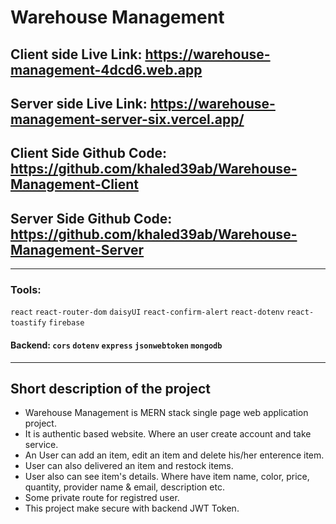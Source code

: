 # Warehouse Management
## Client side Live Link: https://warehouse-management-4dcd6.web.app
## Server side Live Link: https://warehouse-management-server-six.vercel.app/
## Client Side Github Code: https://github.com/khaled39ab/Warehouse-Management-Client
## Server Side Github Code: https://github.com/khaled39ab/Warehouse-Management-Server
***
### Tools:
`react` `react-router-dom` `daisyUI` `react-confirm-alert` `react-dotenv` `react-toastify` `firebase` 
#### Backend: `cors` `dotenv` `express` `jsonwebtoken` `mongodb`
***
## Short description of the project
* Warehouse Management is MERN stack single page web application project.
* It is authentic based website. Where an user create account and take service.
* An User can add an item, edit an item and delete his/her enterence item.
* User can also delivered an item and restock items.
* User also can see item's details. Where have item name, color, price, quantity, provider name & email, description etc.
* Some private route for registred user.
* This project make secure with backend JWT Token.
